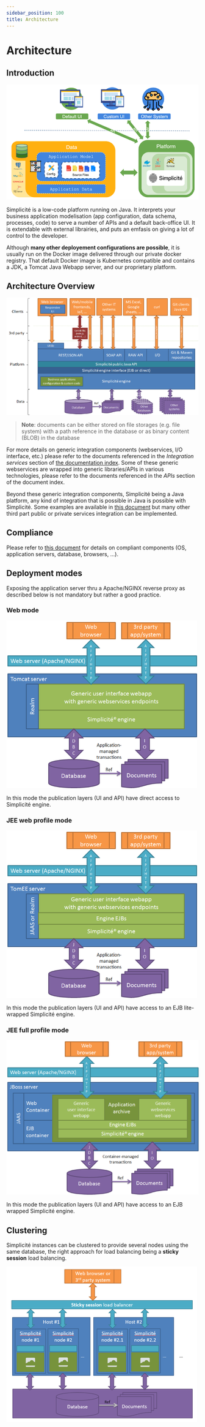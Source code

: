 ```yaml
---
sidebar_position: 100
title: Architecture
---
```


Architecture
============

Introduction
---------------------------

![Concept](img/architecture/concept.png)

Simplicité is a low-code platform running on Java. It interprets your business application modelisation (app configuration, data schema, processes, code) to serve a number of APIs and a default back-office UI. It is extendable with external librairies, and puts an emfasis on giving a lot of control to the developer.

Although **many other deployement configurations are possible**, it is usually run on the Docker image delivered through our private docker registry. That default Docker image is Kubernetes compatible and contains a JDK, a Tomcat Java Webapp server, and our proprietary platform.


Architecture Overview
--------

![Platform architecture overview](img/architecture/architecture-overview.png)

> **Note**: documents can be either stored on file storages (e.g. file system) with a path reference in the database or as binary content (BLOB) in the database

For more details on generic integration components (webservices, I/O interface, etc.) please refer to the documents referenced in the _Integration services_ section of [the documentation index](/lesson/docs/integration/in-out).
Some of these generic webservices are wrapped into generic libraries/APIs in various technologies, please refer to the documents referenced in the _APIs_ section of the document index.

Beyond these generic integration components, Simplicité being a Java platform, any kind of integration that is possible in Java is possible with Simplicité.
Some examples are available in [this document](/lesson/docs/core/third-party-apis-examples) but many other third part public or private services integration can be implemented. 

Compliance
----------

Please refer to [this document](/lesson/docs/compatibility) for details on compliant components (OS, application servers, database, browsers, ...).

Deployment modes
----------------

Exposing the application server thru a Apache/NGINX reverse proxy as described below is not mandatory but rather a good practice.

<h3 id="deployment-web">Web mode</h3>

![Web mode](img/architecture/architecture-webmode.png)

In this mode the publication layers (UI and API) have direct access to Simplicité engine.

<h3 id="deployment-jee-webprofile">JEE web profile mode</h3>

![JEE web profile mode](img/architecture/architecture-webprofilemode.png)

In this mode the publication layers (UI and API) have access to an EJB lite-wrapped Simplicité engine.

<h3 id="deployment-jee-fullprofile">JEE full profile mode</h3>

![JEE full profile mode](img/architecture/architecture-fullprofilemode.png)

In this mode the publication layers (UI and API) have access to an EJB wrapped Simplicité engine.

Clustering
----------

Simplicité instances can be clustered to provide several nodes using the same database, the right approach for load balancing being a **sticky session** load balancing.

![Clustering](img/architecture/architecture-clustering.png)
